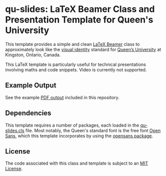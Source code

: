 # qu-slides: LaTeX Beamer Class and Presentation Template for Queen's University

This template provides a simple and clean [LaTeX Beamer](https://ctan.org/pkg/beamer) class to approximately look like the [visual identity](https://www.queensu.ca/brand-central/) standard for [Queen’s University](http://www.queensu.ca) at Kingston, Ontario, Canada. 

This LaTeX template is particularly useful for technical presentations involving maths and code snippets.  Video is currently not supported.

## Example Output

See the example [PDF output](qu-slides-example.pdf) included in this repository.

## Dependencies

This template requires a number of packages, each loaded in the [qu-slides.cls](qu-slides.cls) file.  Most notably, the Queen's standard font is the free font [Open Sans](https://fonts.google.com/specimen/Open+Sans), which this template incorporates by using the [opensans package](https://tug.org/FontCatalogue/opensans/).

## License

The code associated with this class and template is subject to an [MIT License](LICENSE).
